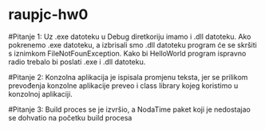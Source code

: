 # raupjc-hw0

#Pitanje 1:
Uz .exe datoteku u Debug diretkoriju imamo i .dll datoteku.
Ako pokrenemo .exe datoteku, a izbrisali smo .dll datoteku program će se skršiti s iznimkom FileNotFounException.
Kako bi HelloWorld program ispravno radio trebalo bi poslati .exe i .dll datoteku.   

#Pitanje 2:
Konzolna aplikacija je ispisala promjenu teksta, jer se prilikom prevođenja konzolne 
aplikacije preveo i class library kojeg koristimo u konzolnoj aplikaciji.

#Pitanje 3:
Build proces se je izvršio, a NodaTime paket koji je nedostajao se dohvatio na početku build procesa
